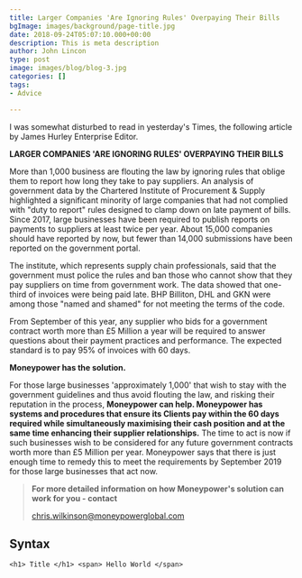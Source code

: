 ```yaml
---
title: Larger Companies 'Are Ignoring Rules' Overpaying Their Bills
bgImage: images/background/page-title.jpg
date: 2018-09-24T05:07:10.000+00:00
description: This is meta description
author: John Lincon
type: post
image: images/blog/blog-3.jpg
categories: []
tags:
- Advice

---
```

I was somewhat disturbed to read in yesterday's Times, the following article by James Hurley Enterprise Editor.

  
**LARGER COMPANIES 'ARE IGNORING RULES' OVERPAYING THEIR BILLS**

More than 1,000 business are flouting the law by ignoring rules that oblige them to report how long they take to pay suppliers. An analysis of government data by the Chartered Institute of Procurement & Supply highlighted a significant minority of large companies that had not complied with "duty to report" rules designed to clamp down on late payment of bills. Since 2017, large businesses have been required to publish reports on payments to suppliers at least twice per year. About 15,000 companies should have reported by now, but fewer than 14,000 submissions have been reported on the government portal.

The institute, which represents supply chain professionals, said that the government must police the rules and ban those who cannot show that they pay suppliers on time from government work. The data showed that one-third of invoices were being paid late. BHP Billiton, DHL and GKN were among those "named and shamed" for not meeting the terms of the code.

From September of this year, any supplier who bids for a government contract worth more than £5 Million a year will be required to answer questions about their payment practices and performance. The expected standard is to pay 95% of invoices with 60 days.

  
**Moneypower has the solution.**

For those large businesses 'approximately 1,000' that wish to stay with the government guidelines and thus avoid flouting the law, and risking their reputation in the process, **Moneypower can help. Moneypower has systems and procedures that ensure its Clients pay within the 60 days required while simultaneously maximising their cash position and at the same time enhancing their supplier relationships.** The time to act is now if such businesses wish to be considered for any future government contracts worth more than £5 Million per year. Moneypower says that there is just enough time to remedy this to meet the requirements by September 2019 for those large businesses that act now.

> **For more detailed information on how Moneypower's solution can work for you - contact**
>
> [chris.wilkinson@moneypowerglobal.com](mailto:chris.wilkinson@moneypowerglobal.com)

## Syntax

`<h1> Title </h1> <span> Hello World </span>`
